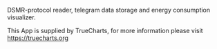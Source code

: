 DSMR-protocol reader, telegram data storage and energy consumption visualizer.

This App is supplied by TrueCharts, for more information please visit https://truecharts.org
